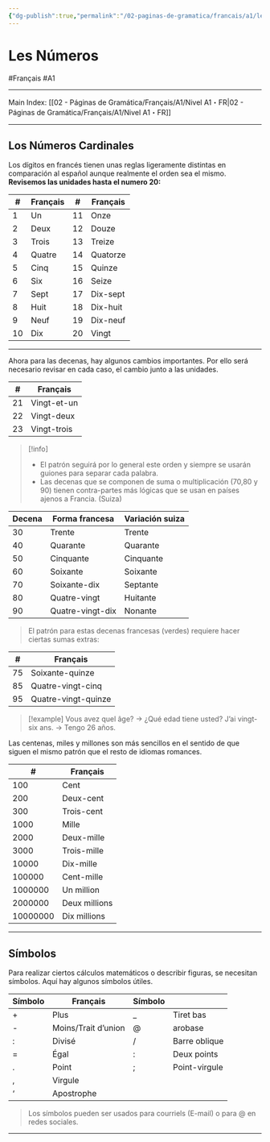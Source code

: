 ```yaml
---
{"dg-publish":true,"permalink":"/02-paginas-de-gramatica/francais/a1/les-numeros/"}
---
```


# Les Números
#Français #A1
___
Main Index: [[02 - Páginas de Gramática/Français/A1/Nivel A1・FR\|02 - Páginas de Gramática/Français/A1/Nivel A1・FR]]
___
## Los Números Cardinales
Los dígitos en francés tienen unas reglas ligeramente distintas en comparación al español aunque realmente el orden sea el mismo. 
**Revisemos las unidades hasta el numero 20:**

| #   | Français | #   | Français |
| --- | -------- | --- | -------- |
| 1   | Un       | 11  | Onze     |
| 2   | Deux     | 12  | Douze    |
| 3   | Trois    | 13  | Treize   |
| 4   | Quatre   | 14  | Quatorze |
| 5   | Cinq     | 15  | Quinze   |
| 6   | Six      | 16  | Seize    |
| 7   | Sept     | 17  | Dix-sept |
| 8   | Huit     | 18  | Dix-huit |
| 9   | Neuf     | 19  | Dix-neuf |
| 10  | Dix      | 20  | Vingt    |

___
Ahora para las decenas, hay algunos cambios importantes. Por ello será necesario revisar en cada caso, el cambio junto a las unidades.

| #   | Français    |
| --- | ----------- |
| 21  | Vingt-et-un |
| 22  | Vingt-deux  |
| 23  | Vingt-trois |

> [!info] 
> - El patrón seguirá por lo general este orden y siempre se usarán guiones para separar cada palabra.
> - Las decenas que se componen de suma o multiplicación (70,80 y 90) tienen contra-partes más lógicas que se usan en países ajenos a Francia. (Suiza)

| Decena | Forma francesa   | Variación suiza |
| ------ | ---------------- | --------------- |
| 30     | Trente           | Trente          |
| 40     | Quarante         | Quarante        |
| 50     | Cinquante        | Cinquante       |
| 60     | Soixante         | Soixante        |
| 70     | Soixante-dix     | Septante        |
| 80     | Quatre-vingt     | Huitante        |
| 90     | Quatre-vingt-dix | Nonante         |
>El patrón para estas decenas francesas (verdes) requiere hacer ciertas sumas extras:

| #   | Français            |
| --- | ------------------- |
| 75  | Soixante-quinze     |
| 85  | Quatre-vingt-cinq   |
| 95  | Quatre-vingt-quinze |


> [!example] 
> Vous avez quel âge? → ¿Qué edad tiene usted?
J’ai vingt-six ans. → Tengo 26 años.

Las centenas, miles y millones son más sencillos en el sentido de que siguen el mismo patrón que el resto de idiomas romances.

| #        | Français      |
| -------- | ------------- |
| 100      | Cent          |
| 200      | Deux-cent     |
| 300      | Trois-cent    |
| 1000     | Mille         |
| 2000     | Deux-mille    |
| 3000     | Trois-mille   |
| 10000    | Dix-mille     |
| 100000   | Cent-mille    |
| 1000000  | Un million    |
| 2000000  | Deux millions |
| 10000000 | Dix millions  |
___
## Símbolos
Para realizar ciertos cálculos matemáticos o describir figuras, se necesitan símbolos. Aquí hay algunos símbolos útiles.

| Símbolo | Français            | Símbolo |               |
| ------- | ------------------- | ------- | ------------- |
| +       | Plus                | _       | Tiret bas     |
| -       | Moins/Trait d’union | @       | arobase       |
| :       | Divisé              | /       | Barre oblique |
| =       | Égal                | :       | Deux points   |
| .       | Point               | ;       | Point-virgule |
| ,       | Virgule             |         |               |
| ‘       | Apostrophe          |         |               |
>Los símbolos pueden ser usados para courriels (E-mail) o para @ en redes sociales.



___

